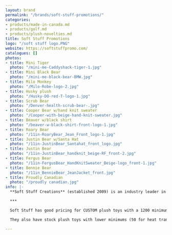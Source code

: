 ```yaml
---
layout: brand
permalink: "/brands/soft-stuff-promotions/"
categories:
- products/made-in-canada.md
- products/golf.md
- products/plush-novelties.md
title: Soft Stuff Promotions
logo: "/soft stuff logo.PNG"
website: https://softstuffpromo.com/
catalogues: []
photos:
- title: Mini Tiger
  photo: "/mini-me-Caddyshack-tiger-1.jpg"
- title: Mini Black Bear
  photo: "/mini-me-black-bear-BMW.jpg"
- title: Milo Monkey
  photo: "/Milo-Robe-logo-2.jpg"
- title: Husky plush
  photo: "/Husky-DO-red-T-logo-1.jpg"
- title: Scrub Bear
  photo: "/Denver-health-scrub-bear-.jpg"
- title: Cooper Bear w/hand knit sweater
  photo: "/Cooper-with-beige-hand-knit-sweater.jpg"
- title: Beaver w/black shirt
  photo: "/beaver-w-black-shirt-front-logo-1.jpg"
- title: Roary Bear
  photo: "/11in-RoaryBear_Jean_Front_logo-1.jpg"
- title: Justin Bear w/Santa Hat
  photo: "/11in-JustinBear_Santahat_front_logo.jpg"
- title: Justin Bear
  photo: "/11in-JustinBear_handknit_beige-RF_front-2.jpg"
- title: Fergus Bear
  photo: "/11in-FergusBear_HandKnitSweater_Beige-logo_front-1.jpg"
- title: Bennie Bear
  photo: "/11in_BennieBear_JeanJacket_front.jpg"
- title: Proudly Canadian
  photo: "/proudly canadian.jpg"
info: |-
  **Soft Stuff Creations** (established 2009) is an industry leader in premium custom plush toys and other soft products. It has the most innovative and creative golf head covers available today through its [Creative Covers for Golf](https://creativecoversforgolf.com/) division.

  ***

  Soft Stuff has good pricing for CUSTOM plush toys with a 1200 minimum. Custom orders also have the option to pay for a "sample" to see before producing the 1199 others! :)

  They also have stock plush toys with lower minimums (50 for heat transfers or 24 pieces for embroidery) . Most of the photos shown are from the stock plush toys.

---
```

